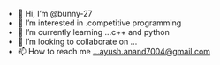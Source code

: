 - 👋 Hi, I’m @bunny-27
- 👀 I’m interested in .competitive programming
- 🌱 I’m currently learning ...c++ and python 
- 💞️ I’m looking to collaborate on ...
- 📫 How to reach me ...ayush.anand7004@gmail.com

<!---
bunny-27/bunny-27 is a ✨ special ✨ repository because its `README.md` (this file) appears on your GitHub profile.
You can click the Preview link to take a look at your changes.
--->
